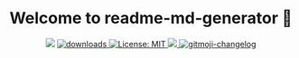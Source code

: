 <!DOCTYPE html>
<html lang="vi">

<head>
    <meta charset="UTF-8">
    <meta name="viewport" content="width=device-width, initial-scale=1.0">
    <title>Welcome to readme-md-generator 👋</title>
</head>

<body>

  <h1 align="center">Welcome to readme-md-generator 👋</h1>

  <p align="center">
    <img src="https://img.shields.io/npm/v/readme-md-generator.svg?orange=blue" />
    <a href="https://www.npmjs.com/package/readme-md-generator">
      <img alt="downloads" src="https://img.shields.io/npm/dm/readme-md-generator.svg?color=blue" target="_blank" />
    </a>
    <a href="https://github.com/kefranabg/readme-md-generator/blob/master/LICENSE">
      <img alt="License: MIT" src="https://img.shields.io/badge/license-MIT-yellow.svg" target="_blank" />
    </a>
    <a href="https://codecov.io/gh/kefranabg/readme-md-generator">
      <img src="https://codecov.io/gh/kefranabg/readme-md-generator/branch/master/graph/badge.svg" />
    </a>
    <a href="https://github.com/frinyvonnick/gitmoji-changelog">
      <img src="https://img.shields.io/badge/changelog-gitmoji-brightgreen.svg" alt="gitmoji-changelog">
    </a>
  </p>

</body>

</html>

